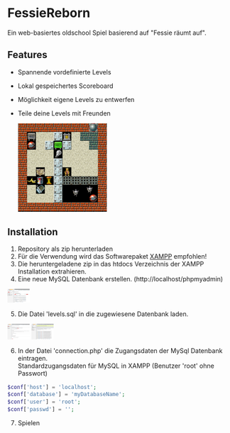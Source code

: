 # FessieReborn
Ein web-basiertes oldschool Spiel basierend auf "Fessie räumt auf".  

## Features
* Spannende vordefinierte Levels
* Lokal gespeichertes Scoreboard
* Möglichkeit eigene Levels zu entwerfen
* Teile deine Levels mit Freunden
  
    <img src="https://github.com/DanielEnglisch/FessieReborn/blob/master/docs/screenshot.png"  style="width: 200px;"/>

## Installation
1. Repository als zip herunterladen
2. Für die Verwendung wird das Softwarepaket <a href="https://www.apachefriends.org/de/index.html">XAMPP</a> empfohlen!
3. Die heruntergeladene zip in das htdocs Verzeichnis der XAMPP Installation extrahieren.
4. Eine neue MySQL Datenbank erstellen. (http://localhost/phpmyadmin)
 <img src="https://github.com/DanielEnglisch/FessieReborn/blob/master/docs/createDB.png"  style="width: 50px;"/>
 
5. Die Datei 'levels.sql' in die zugewiesene Datenbank laden.
 <img src="https://github.com/DanielEnglisch/FessieReborn/blob/master/docs/importLevels.png"  style="width: 50px;"/>
 <img src="https://github.com/DanielEnglisch/FessieReborn/blob/master/docs/levels.png"  style="width: 50px;"/>
 
6. In der Datei 'connection.php' die Zugangsdaten der MySql Datenbank eintragen.  
Standardzugangsdaten für MySQL in XAMPP (Benutzer 'root' ohne Passwort)

```php
$conf['host'] = 'localhost';
$conf['database'] = 'myDatabaseName';
$conf['user'] = 'root';
$conf['passwd'] = '';
```

7. Spielen
